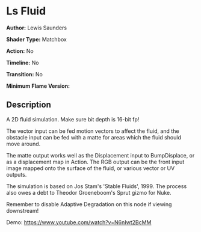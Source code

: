 # Ls Fluid

**Author:** Lewis Saunders

**Shader Type:** Matchbox

**Action:** No

**Timeline:** No

**Transition:** No

**Minimum Flame Version:** 


## Description
A 2D fluid simulation. Make sure bit depth is 16-bit fp!

The vector input can be fed motion vectors to affect the fluid, and the obstacle input can be fed with a matte for areas which the fluid should move around.

The matte output works well as the Displacement input to BumpDisplace, or as a displacement map in Action.  The RGB output can be the front input image mapped onto the surface of the fluid, or various vector or UV outputs.

The simulation is based on Jos Stam's 'Stable Fluids', 1999.  The process also owes a debt to Theodor Groeneboom's Sprut gizmo for Nuke.

Remember to disable Adaptive Degradation on this node if viewing downstream!

Demo: https://www.youtube.com/watch?v=N6nIwt2BcMM
